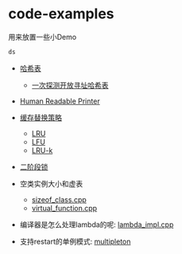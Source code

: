 # code-examples

用来放置一些小Demo

```bash
ds
```

+ [哈希表](./hash_table/)
  + [一次探测开放寻址哈希表](./hash_table/open_addressing.h)

+ [Human Readable Printer](./obj_print/)

+ [缓存替换策略](./cache/)
  + [LRU](./cache/LRU.h)
  + [LFU](./cache/LFU.h)
  + [LRU-k](./cache/README.md#lru-k)

+ [二阶段锁](./misc/two_phase_locking.cpp)

+ 空类实例大小和虚表
  + [sizeof_class.cpp](./misc/sizeof_class.cpp)
  + [virtual_function.cpp](./misc/virtual_function.cpp)

+ 编译器是怎么处理lambda的呢: [lambda_impl.cpp](./misc/lambda_impl.cpp)

+ 支持restart的单例模式: [multipleton](./multipleton/)
